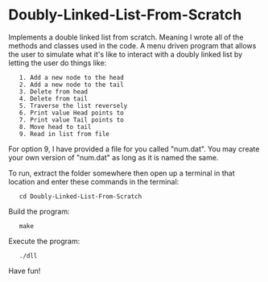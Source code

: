 # Doubly-Linked-List-From-Scratch
Implements a double linked list from scratch. Meaning I wrote all of the methods and classes used in the code. A menu driven program that allows the user to simulate what it's like to interact with a doubly linked list by letting the user do things like: 
```
   1. Add a new node to the head
   2. Add a new node to the tail
   3. Delete from head
   4. Delete from tail
   5. Traverse the list reversely
   6. Print value Head points to
   7. Print value Tail points to
   8. Move head to tail
   9. Read in list from file
```

For option 9, I have provided a file for you called "num.dat". You may create your own version of "num.dat" as long as it is named the same.

To run, extract the folder somewhere then open up a terminal in that location and enter these commands in the terminal:

```
   cd Doubly-Linked-List-From-Scratch  
```

Build the program:
```
   make
```

Execute the program:
```
   ./dll
```

Have fun!
   
 
    

